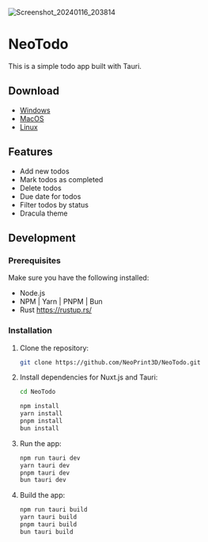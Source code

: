 ![Screenshot_20240116_203814](https://github.com/NeoPrint3D/NeoTodo/assets/77029802/3a5332b8-8049-4b74-9fde-3dfd74f4f223)


# NeoTodo

This is a simple todo app built with Tauri.

## Download

- [Windows]()
- [MacOS]()
- [Linux]()

## Features

- Add new todos
- Mark todos as completed
- Delete todos
- Due date for todos
- Filter todos by status
- Dracula theme

## Development

### Prerequisites

Make sure you have the following installed:

- Node.js
- NPM | Yarn | PNPM | Bun
- Rust https://rustup.rs/

### Installation

1. Clone the repository:

   ```bash
   git clone https://github.com/NeoPrint3D/NeoTodo.git
   ```

2. Install dependencies for Nuxt.js and Tauri:

   ```bash
   cd NeoTodo

   npm install
   yarn install
   pnpm install
   bun install
   ```

3. Run the app:
   ```bash
   npm run tauri dev
   yarn tauri dev
   pnpm tauri dev
   bun tauri dev
   ```
4. Build the app:
   ```bash
   npm run tauri build
   yarn tauri build
   pnpm tauri build
   bun tauri build
   ```
